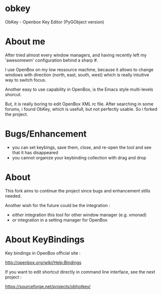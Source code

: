 # obkey
ObKey - Openbox Key Editor (PyGObject version)

# About me
After tried almost every window managers,
and having recently left my 'awesomewm' configuration behind a sharp #.

I use OpenBox on my low ressource machine, because it allows to change
windows with direction (north, east, south, west) which is really intuitive way to switch focus.

Another easy to use capability in OpenBox, is the Emacs style multi-levels shorcut.

But, it is really boring to edit OpenBox XML rc file.
After searching in some forums, i found ObKey, which is usefull, but not perfectly usable.
So i forked the project.

# Bugs/Enhancement 
- you can set keybings, save them, close, and re-open the tool and see that it has disappeared
- you cannot organize your keybinding collection with drag and drop

# About

This fork aims to continue the project since bugs and enhancement stills needed.

Another wish for the future could be the integration :
 - _either_ integration this tool for other window manager (e.g. xmonad)
 - _or_ integration in a setting manager for OpenBox

# About KeyBindings
Key bindings in OpenBox official site :

http://openbox.org/wiki/Help:Bindings

If you want to edit shortcut directly in  command line interface,
see the next project :

https://sourceforge.net/projects/obhotkey/

